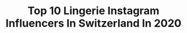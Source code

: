 ---
title: Top 10 Lingerie Instagram Influencers In Switzerland In 2020
description: >-
  Find top lingerie Instagram influencers in Switzerland in 2020. Most popular hashtags: #lingerie #blackandwhite #positivevibes #sunshine.
platform: Instagram
profiles:
  - username: "daniela_graf_"
    fullname: >-
      FASHION | BEAUTY | PORTRAIT
    location: "Switzerland"
    followers: 16769
    engagement: 494
    commentsToLikes: 0.159019
    id: ck13c1wyky7zh0i190aek2hfv
    verified: false
    hashtags: "#quotes, #bunny, #boudoirgodess, #homeshoot"
  - username: "_nadezzhdaa"
    fullname: >-
      ʟᴜɢᴀɴᴏ 🌸 𝑳𝒊𝒇𝒆𝒔𝒕𝒚𝒍𝒆 & 𝑭𝒂𝒔𝒉𝒊𝒐𝒏
    location: "Switzerland"
    followers: 2184
    engagement: 1727
    commentsToLikes: 0.167958
    id: ck9wos4if6do70j78vu66vack
    verified: false
    hashtags: "#skiingfun, #newfaces, #beautifuleyes, #sguardointenso"
  - username: "_maryleine"
    fullname: >-
      Mary.R          尾崎 豊..♥
    location: "Switzerland"
    followers: 5884
    engagement: 2056
    commentsToLikes: 0.120115
    id: ck8sxetz2h52i0j78nrxmd53y
    verified: false
    hashtags: "#positivity, #fine, #favorite, #excercise"
  - username: "shunsukecos"
    fullname: >-
      Shunsuke
    location: "Switzerland"
    followers: 129802
    engagement: 999
    commentsToLikes: 0.006400
    id: ck6twj3c2sa8p0j71w4rrad8q
    verified: false
    hashtags: "#shellxone, #workout, #kkslider, #haruxmako"
  - username: "stefanrappo"
    fullname: >-
      Stefan Rappo
    location: "Switzerland"
    followers: 58231
    engagement: 411
    commentsToLikes: 0.022646
    id: ck0ub9vf8e5ri0i19s87r1b92
    verified: false
    hashtags: "#newyork, #protectwildlife, #lingerie, #desert"
  - username: "bibianaatada"
    fullname: >-
      BIBIANA ATADA 🇪🇸
    location: "Switzerland"
    followers: 347063
    engagement: 701
    commentsToLikes: 0.010738
    id: ck13cum0u28ob0i192hm60orz
    verified: false
    hashtags: "#stayupsuspense, #tattooedmodels, #tattoomodel, #bts"
  - username: "lucy_zzz"
    fullname: >-
      ✨LU✨
    location: "Switzerland"
    followers: 21263
    engagement: 596
    commentsToLikes: 0.046281
    id: ck5bvc1pajdcf0i11s89j9r47
    verified: false
    hashtags: "#glass, #lookintomyeyes, #locarno, #smile"
  - username: "agichristine"
    fullname: >-
      𝐀𝐆𝑵𝐄𝑺
    location: "Switzerland"
    followers: 17443
    engagement: 171
    commentsToLikes: 0.066653
    id: ck5busxzhidu30i1148g98kmn
    verified: false
    hashtags: "#enjoy, #snorkel, #keeponsmiling, #longerie"
  - username: "pri.naves"
    fullname: >-
      Pri Naves (LifeStyle)
    location: "Switzerland"
    followers: 49475
    engagement: 131
    commentsToLikes: 0.029279
    id: ck8t842c2j1440j78zntbyou2
    verified: false
    hashtags: "#text, #bronze, #relax, #inspira"
  - username: "sachafreyja"
    fullname: >-
      S Λ C H Λ ☾ F R E Y J Λ
    location: "Switzerland"
    followers: 38317
    engagement: 669
    commentsToLikes: 0.015840
    id: ck8tba2uduvn90j78oyb0h78e
    verified: false
    hashtags: "#darkart, #greedy, #happywitch, #green"
---